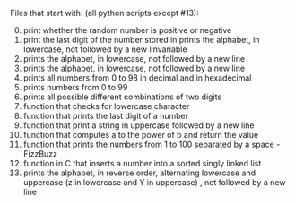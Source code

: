 Files that start with: (all python scripts except #13):

0. print whether the random number is positive or negative
1. print the last digit of the number stored in prints the alphabet, in lowercase, not followed by a new linvariable
2. prints the alphabet, in lowercase, not followed by a new line
3. prints the alphabet, in lowercase, not followed by a new line
4. prints all numbers from 0 to 98 in decimal and in hexadecimal
5. prints numbers from 0 to 99
6. prints all possible different combinations of two digits
7. function that checks for lowercase character
8. function that prints the last digit of a number
9. function that print a string in uppercase followed by a new line
10. function that computes a to the power of b and return the value
11. function that prints the numbers from 1 to 100 separated by a space - FizzBuzz
12. function in C that inserts a number into a sorted singly linked list
13. prints the alphabet, in reverse order, alternating lowercase and uppercase (z in lowercase and Y in uppercase) , not followed by a new line
